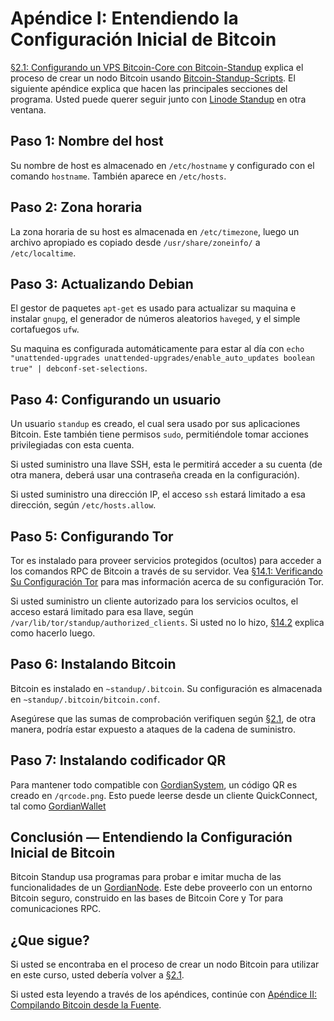 # Apéndice I: Entendiendo la Configuración Inicial de Bitcoin

[§2.1: Configurando un VPS Bitcoin-Core con Bitcoin-Standup](02_1_Configurando_un_Bitcoin-Core_VPS_con_StackScript.md)
explica el proceso de crear un nodo Bitcoin usando
[Bitcoin-Standup-Scripts](https://github.com/BlockchainCommons/Bitcoin-Standup-Scripts).
El siguiente apéndice explica que hacen las principales secciones del programa.
Usted puede querer seguir junto con 
[Linode Standup](https://github.com/BlockchainCommons/Bitcoin-Standup-Scripts/blob/master/Scripts/LinodeStandUp.sh)
en otra ventana.

## Paso 1: Nombre del host

Su nombre de host es almacenado en `/etc/hostname` y configurado con el comando
`hostname`. También aparece en `/etc/hosts`.

## Paso 2: Zona horaria

La zona horaria de su host es almacenada en `/etc/timezone`, luego un archivo
apropiado es copiado desde `/usr/share/zoneinfo/` a `/etc/localtime`.

## Paso 3: Actualizando Debian

El gestor de paquetes `apt-get` es usado para actualizar su maquina e instalar
`gnupg`, el generador de números aleatorios `haveged`, y el simple cortafuegos
`ufw`.

Su maquina es configurada automáticamente para estar al día con `echo
"unattended-upgrades unattended-upgrades/enable_auto_updates boolean true" |
debconf-set-selections`.

## Paso 4: Configurando un usuario

Un usuario `standup` es creado, el cual sera usado por sus aplicaciones
Bitcoin. Este también tiene permisos `sudo`, permitiéndole tomar acciones
privilegiadas con esta cuenta.

Si usted suministro una llave SSH, esta le permitirá acceder a su cuenta (de
otra manera, deberá usar una contraseña creada en la configuración).

Si usted suministro una dirección IP, el acceso `ssh` estará limitado a esa
dirección, según `/etc/hosts.allow`.

## Paso 5: Configurando Tor

Tor es instalado para proveer servicios protegidos (ocultos) para acceder a los
comandos RPC de Bitcoin a través de su servidor. Vea 
[§14.1: Verificando Su Configuración Tor](14_1_Verificando_Su_Configuracion_Tor.md) 
para mas información acerca de su configuración Tor.

Si usted suministro un cliente autorizado para los servicios ocultos, el acceso
estará limitado para esa llave, según
`/var/lib/tor/standup/authorized_clients`. Si usted no lo hizo,
[§14.2](14_2_Cambiando_Sus_Servicios_Bitcoin_Ocultos.md) explica como hacerlo
luego.

## Paso 6: Instalando Bitcoin

Bitcoin es instalado en `~standup/.bitcoin`. Su configuración es almacenada en
`~standup/.bitcoin/bitcoin.conf`. 

Asegúrese que las sumas de comprobación verifiquen según
[§2.1](02_1_Configurando_un_Bitcoin-Core_VPS_con_StackScript.md), de otra
manera, podría estar expuesto a ataques de la cadena de suministro.

## Paso 7: Instalando codificador QR

Para mantener todo compatible con
[GordianSystem](https://github.com/BlockchainCommons/GordianSystem), un código
QR es creado en `/qrcode.png`. Esto puede leerse desde un cliente QuickConnect,
tal como
[GordianWallet](https://github.com/BlockchainCommons/GordianWallet-iOS)

## Conclusión — Entendiendo la Configuración Inicial de Bitcoin

Bitcoin Standup usa programas para probar e imitar mucha de las funcionalidades
de un [GordianNode](https://github.com/BlockchainCommons/GordianNode-macOS).
Este debe proveerlo con un entorno Bitcoin seguro, construido en las bases de
Bitcoin Core y Tor para comunicaciones RPC.

## ¿Que sigue?

Si usted se encontraba en el proceso de crear un nodo Bitcoin para utilizar en
este curso, usted debería volver a
[§2.1](02_1_Configurando_un_Bitcoin-Core_VPS_con_StackScript.md).

Si usted esta leyendo a través de los apéndices, continúe con 
[Apéndice II: Compilando Bitcoin desde la Fuente](A2_0_Compilando_Bitcoin_desde_la_Fuente.md).
